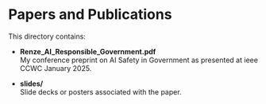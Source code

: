 # Papers and Publications

This directory contains:

- **Renze_AI_Responsible_Government.pdf**  
  My conference preprint on AI Safety in Government as presented at ieee CCWC January 2025.

- **slides/**  
   Slide decks or posters associated with the paper.